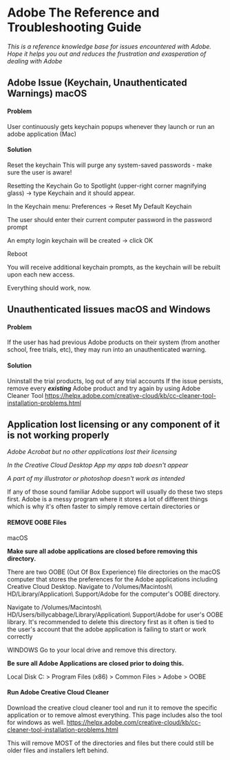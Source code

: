 # Adobe The Reference and Troubleshooting Guide

_This is a reference knowledge base for issues encountered with Adobe. Hope it helps
you out and reduces the frustration and exasperation of dealing with Adobe_

## Adobe Issue (Keychain, Unauthenticated Warnings) macOS

#### **Problem**

User continuously gets keychain popups whenever they launch or run an adobe application (Mac)

#### **Solution**

Reset the keychain
This will purge any system-saved passwords - make sure the user is aware!

Resetting the Keychain
Go to Spotlight (upper-right corner magnifying glass) → type Keychain and it should appear.

In the Keychain menu: Preferences → Reset My Default Keychain

The user should enter their current computer password in the password prompt

An empty login keychain will be created → click OK

Reboot

You will receive additional keychain prompts, as the keychain will be rebuilt upon each new access.

Everything should work, now.

## Unauthenticated Iissues macOS and Windows

#### **Problem**

If the user has had previous Adobe products on their system (from another school, free trials, etc), they may run into an unauthenticated warning.

#### **Solution**

Uninstall the trial products, log out of any trial accounts
If the issue persists, remove every **_existing_** Adobe product and try again by using Adobe Cleaner Tool https://helpx.adobe.com/creative-cloud/kb/cc-cleaner-tool-installation-problems.html

## Application lost licensing or any component of it is not working properly

_Adobe Acrobat but no other applications lost their licensing_

_In the Creative Cloud Desktop App my apps tab doesn't appear_

_A part of my illustrator or photoshop doesn't work as intended_

If any of those sound familiar Adobe support will usually do these two steps first.
Adobe is a messy program where it stores a lot of different things which is why it's often faster to simply remove certain directories or

#### REMOVE OOBE Files

macOS

**Make sure all adobe applications are closed before removing this directory.**

There are two OOBE (Out Of Box Experience) file directories on the macOS computer that stores the preferences for the Adobe applications including Creative Cloud Desktop. Navigate to /Volumes/Macintosh\ HD/Library/Application\ Support/Adobe for the computer's OOBE directory.

Navigate to /Volumes/Macintosh\ HD/Users/billycabbage/Library/Application\ Support/Adobe for user's OOBE library. It's recommended to delete this directory first as it often is tied to the user's account that the adobe application is failing to start or work correctly

WINDOWS
Go to your local drive and remove this directory.

**Be sure all Adobe Applications are closed prior to doing this.**

Local Disk C: > Program Files (x86) > Common Files > Adobe > OOBE

#### Run Adobe Creative Cloud Cleaner
Download the creative cloud cleaner tool and run it to remove the specific application or to remove almost everything. This page includes also the tool for windows as well. https://helpx.adobe.com/creative-cloud/kb/cc-cleaner-tool-installation-problems.html

This will remove MOST of the directories and files but there could still be older files and installers left behind.
